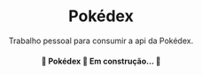 <h1 align="center">Pokédex</h1>

<p align="center">Trabalho pessoal para consumir a api da Pokédex.</p>

<h4 align="center"> 
	🚧  Pokédex 🚀 Em construção...  🚧
</h4>
